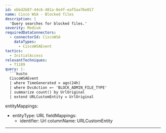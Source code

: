 ```yaml
---
id: ebbd2b87-44c6-481a-8e4f-eaf5aa76e017
name: Cisco WSA - Blocked files
description: |
  'Query searches for blocked files.'
severity: Medium
requiredDataConnectors:
  - connectorId: CiscoWSA
    dataTypes:
      - CiscoWSAEvent
tactics:
  - InitialAccess
relevantTechniques:
  - T1189
query: |-
  ```kusto
  CiscoWSAEvent
  | where TimeGenerated > ago(24h)
  | where DvcAction =~ 'BLOCK_ADMIN_FILE_TYPE'
  | summarize count() by UrlOriginal
  | extend URLCustomEntity = UrlOriginal
  ```
entityMappings:
  - entityType: URL
    fieldMappings:
      - identifier: Url
        columnName: URLCustomEntity
---
```


